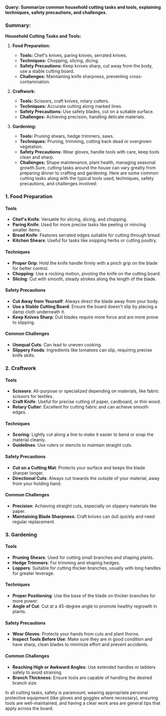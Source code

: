 **Query: Summarize common household cutting tasks and tools, explaining techniques, safety precautions, and challenges.**

### Summary:
**Household Cutting Tasks and Tools:**
1. **Food Preparation:**
   - **Tools:** Chef's knives, paring knives, serrated knives.
   - **Techniques:** Chopping, slicing, dicing.
   - **Safety Precautions:** Keep knives sharp, cut away from the body, use a stable cutting board.
   - **Challenges:** Maintaining knife sharpness, preventing cross-contamination.

2. **Craftwork:**
   - **Tools:** Scissors, craft knives, rotary cutters.
   - **Techniques:** Accurate cutting along marked lines.
   - **Safety Precautions:** Use safety blades, cut on a suitable surface.
   - **Challenges:** Achieving precision, handling delicate materials.

3. **Gardening:**
   - **Tools:** Pruning shears, hedge trimmers, saws.
   - **Techniques:** Pruning, trimming, cutting back dead or overgrown vegetation.
   - **Safety Precautions:** Wear gloves, handle tools with care, keep tools clean and sharp.
   - **Challenges:** Shape maintenance, plant health, managing seasonal growth.Sure, cutting tasks around the house can vary greatly from preparing dinner to crafting and gardening. Here are some common cutting tasks along with the typical tools used, techniques, safety precautions, and challenges involved:

### 1. Food Preparation

#### Tools
- **Chef's Knife**: Versatile for slicing, dicing, and chopping.
- **Paring Knife**: Used for more precise tasks like peeling or mincing smaller items.
- **Bread Knife**: Features serrated edges suitable for cutting through bread.
- **Kitchen Shears**: Useful for tasks like snipping herbs or cutting poultry.

#### Techniques
- **Proper Grip**: Hold the knife handle firmly with a pinch grip on the blade for better control.
- **Chopping**: Use a rocking motion, pivoting the knife on the cutting board.
- **Slicing**: Cut with smooth, steady strokes along the length of the blade.

#### Safety Precautions
- **Cut Away from Yourself**: Always direct the blade away from your body.
- **Use a Stable Cutting Board**: Ensure the board doesn’t slip by placing a damp cloth underneath it.
- **Keep Knives Sharp**: Dull blades require more force and are more prone to slipping.

#### Common Challenges
- **Unequal Cuts**: Can lead to uneven cooking.
- **Slippery Foods**: Ingredients like tomatoes can slip, requiring precise knife skills.

### 2. Craftwork

#### Tools
- **Scissors**: All-purpose or specialized depending on materials, like fabric scissors for textiles.
- **Craft Knife**: Useful for precise cutting of paper, cardboard, or thin wood.
- **Rotary Cutter**: Excellent for cutting fabric and can achieve smooth edges.

#### Techniques
- **Scoring**: Lightly cut along a line to make it easier to bend or snap the material cleanly.
- **Guidelines**: Use rulers or stencils to maintain straight cuts.

#### Safety Precautions
- **Cut on a Cutting Mat**: Protects your surface and keeps the blade sharper longer.
- **Directional Cuts**: Always cut towards the outside of your material, away from your holding hand.

#### Common Challenges
- **Precision**: Achieving straight cuts, especially on slippery materials like paper.
- **Maintaining Blade Sharpness**: Craft knives can dull quickly and need regular replacement.

### 3. Gardening

#### Tools
- **Pruning Shears**: Used for cutting small branches and shaping plants.
- **Hedge Trimmers**: For trimming and shaping hedges.
- **Loppers**: Suitable for cutting thicker branches, usually with long handles for greater leverage.

#### Techniques
- **Proper Positioning**: Use the base of the blade on thicker branches for more power.
- **Angle of Cut**: Cut at a 45-degree angle to promote healthy regrowth in plants.

#### Safety Precautions
- **Wear Gloves**: Protects your hands from cuts and plant thorns.
- **Inspect Tools Before Use**: Make sure they are in good condition and have sharp, clean blades to minimize effort and prevent accidents.

#### Common Challenges
- **Reaching High or Awkward Angles**: Use extended handles or ladders safely to avoid straining.
- **Branch Thickness**: Ensure tools are capable of handling the desired branch size.

In all cutting tasks, safety is paramount; wearing appropriate personal protective equipment (like gloves and goggles where necessary), ensuring tools are well-maintained, and having a clear work area are general tips that apply across the board.